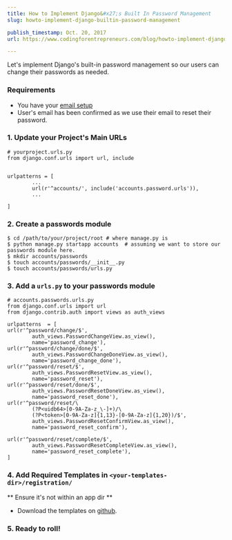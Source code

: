 ```yaml
---
title: How to Implement Django&#x27;s Built In Password Management
slug: howto-implement-django-builtin-password-management

publish_timestamp: Oct. 20, 2017
url: https://www.codingforentrepreneurs.com/blog/howto-implement-django-builtin-password-management/

---
```



Let's implement Django's built-in password management so our users can change their passwords as needed.

### Requirements
- You have your [email setup](https://www.codingforentrepreneurs.com/blog/configure-email-in-django/)
- User's email has been confirmed as we use their email to reset their password.


### 1. Update your Project's Main URLs
```
# yourproject.urls.py
from django.conf.urls import url, include


urlpatterns = [
        ...
        url(r'^accounts/', include('accounts.password.urls')),
        ...

]
```


### 2. Create a passwords module
```
$ cd /path/to/your/project/root # where manage.py is
$ python manage.py startapp accounts  # assuming we want to store our passwords module here.
$ mkdir accounts/passwords
$ touch accounts/passwords/__init__.py
$ touch accounts/passwords/urls.py 
```

### 3. Add a `urls.py` to your passwords module
```
# accounts.passwords.urls.py 
from django.conf.urls import url
from django.contrib.auth import views as auth_views

urlpatterns  = [
url(r'^password/change/$', 
        auth_views.PasswordChangeView.as_view(), 
        name='password_change'),
url(r'^password/change/done/$',
        auth_views.PasswordChangeDoneView.as_view(), 
        name='password_change_done'),
url(r'^password/reset/$', 
        auth_views.PasswordResetView.as_view(), 
        name='password_reset'),
url(r'^password/reset/done/$', 
        auth_views.PasswordResetDoneView.as_view(), 
        name='password_reset_done'),
url(r'^password/reset/\
        (?P<uidb64>[0-9A-Za-z_\-]+)/\
        (?P<token>[0-9A-Za-z]{1,13}-[0-9A-Za-z]{1,20})/$', 
        auth_views.PasswordResetConfirmView.as_view(), 
        name='password_reset_confirm'),

url(r'^password/reset/complete/$', 
        auth_views.PasswordResetCompleteView.as_view(), 
        name='password_reset_complete'),
]
```

### 4. Add Required Templates in `<your-templates-dir>/registration/`
** Ensure it's not within an app dir **

- Download the templates on [github](https://github.com/codingforentrepreneurs/Django-Password-Management-Templates). 



### 5. Ready to roll!
